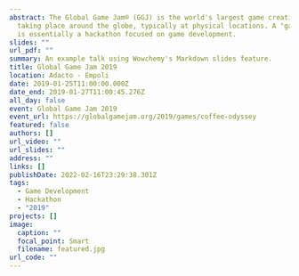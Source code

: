 ```yaml
---
abstract: The Global Game Jam® (GGJ) is the world's largest game creation event
  taking place around the globe, typically at physical locations. A "game jam"
  is essentially a hackathon focused on game development.
slides: ""
url_pdf: ""
summary: An example talk using Wowchemy's Markdown slides feature.
title: Global Game Jam 2019
location: Adacto - Empoli
date: 2019-01-25T11:00:00.000Z
date_end: 2019-01-27T11:00:45.276Z
all_day: false
event: Global Game Jam 2019
event_url: https://globalgamejam.org/2019/games/coffee-odyssey
featured: false
authors: []
url_video: ""
url_slides: ""
address: ""
links: []
publishDate: 2022-02-16T23:29:38.301Z
tags:
  - Game Development
  - Hackathon
  - "2019"
projects: []
image:
  caption: ""
  focal_point: Smart
  filename: featured.jpg
url_code: ""
---
```

